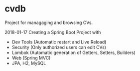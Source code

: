 # cvdb

Project for managaging and browsing CVs.

<Link to JDL-Studio diagram here>

2018-01-17 Creating a Spring Boot Project with 
  - Dev Tools (Automatic restart and Live Reload)
  - Security (Only authorized users can edit CVs)
  - Lombok (Automatic generation of Getters, Setters, Builders)
  - Web (Spring MVC)
  - JPA, H2, MySQL
  
